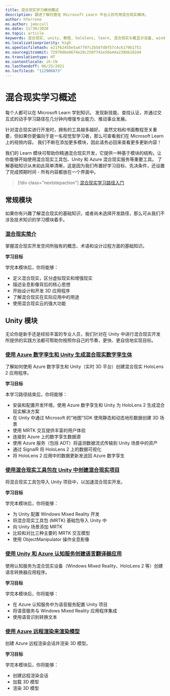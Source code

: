 ```yaml
---
title: 混合现实学习模块概述
description: 跟进了解托管在 Microsoft Learn 平台上的可用混合现实模块。
author: hferrone
ms.author: jemccull
ms.date: 11/30/2020
ms.topic: article
keywords: 混合现实, unity, 教程, hololens, learn, 混合现实头戴显示设备, windows 混合现实头戴显示设备, 虚拟现实头戴显示设备, 什么是虚拟现实, 什么是增强现实, MRTK, 混合现实工具包, 语言翻译, Azure, Azure 认知服务, Microsoft Learn
ms.localizationpriority: high
ms.openlocfilehash: e21f6245be5a47797c2b58fd8f57c4c6179b1751
ms.sourcegitcommit: 72970dbe6674e28c250f741e50a44a238bb162d4
ms.translationtype: HT
ms.contentlocale: zh-CN
ms.lasthandoff: 06/25/2021
ms.locfileid: "112906873"
---
```

# <a name="mixed-reality-learn-overview"></a>混合现实学习概述

每个人都可以在 Microsoft Learn 学到知识。 发现新技能、查找认证，并通过交互式的动手学习路径在几分钟内增强专业能力、推动事业发展。 

针对混合现实进行开发时，拥有的工具越多越好。 虽然文档和书面教程至关重要，但如果你更偏向于是一名视觉型学习者，那么可查看我们在 Microsoft Learn 上的视频内容。 我们不断在添加更多模块，因此请务必回来查看更多更新内容！

我们的 Learn 模块可帮助你精通混合现实开发，它提供一种基于模块的结构，让你能够开始使用混合现实工具包、Unity 和 Azure 混合现实服务等重要工具。 了解基础知识从未如此简单清晰，这是因为我们布置好学习目标、先决条件，还设置了完成预期时间 - 所有内容都放在一个界面中。 

> [!div class="nextstepaction"]
> [混合现实学习路径入门](/learn/browse/?terms=mixed+reality)

## <a name="general-modules"></a>常规模块

如果你有兴趣了解混合现实的基础知识，或者尚未选择开发路径，那么可从我们不涉及技术知识的学习模块着手。

### <a name="introduction-to-mixed-reality"></a>[混合现实简介](/learn/modules/intro-to-mixed-reality/)

掌握混合现实开发空间所独有的概念、术语和设计过程方面的基础知识。

**学习目标**

学完本模块后，你将能够：

* 定义混合现实，区分虚拟现实和增强现实
* 描述全息影像背后的核心思想
* 开始设计和开发 3D 应用程序
* 了解混合现实在实际应用中的用途
* 使用混合现实云的强大功能

## <a name="unity-modules"></a>Unity 模块

无论你是新手还是经验丰富的专业人员，我们针对在 Unity 中进行混合现实开发所提供的实践方法都可帮助你按照你自己的节奏，更快、更自信地实现目标。

### <a name="build-mixed-reality-digital-twins-with-azure-digital-twins-and-unity"></a>[使用 Azure 数字孪生和 Unity 生成混合现实数字孪生体](/learn/paths/build-mixed-reality-azure-digital-twins-unity/)

了解如何使用 Azure 数字孪生和 Unity（实时 3D 平台）创建混合现实 HoloLens 2 应用程序。

**学习目标**

本学习路径结束后，你将能够：

* 安装和配置开发环境，使用 Azure 数字孪生和 Unity 为 HoloLens 2 生成混合现实解决方案
* 在 Unity 中通过 Microsoft 的“地图”SDK 使用静态和动态地形数据创建 3D 场景
* 使用 MRTK 交互提供丰富的用户体验
* 连接到 Azure 上的数字孪生数据源
* 使用 Azure 服务（包括 ADT）将遥测数据流式传输到 Unity 场景中的资产
* 通过 SignalR 将 HoloLens 2 上的数据可视化
* 将 HoloLens 2 应用中的数据更新发送回 Azure 数字孪生

### <a name="set-up-a-mixed-reality-project-in-unity-with-the-mixed-reality-toolkit"></a>[使用混合现实工具包在 Unity 中创建混合现实项目](/learn/modules/mixed-reality-toolkit-project-unity/)

将混合现实工具包导入 Unity 项目中，以加速混合现实开发。

**学习目标**

学完本模块后，你将能够：

* 为 Unity 配置 Windows Mixed Reality 开发
* 将混合现实工具包 (MRTK) 基础包导入 Unity 中
* 向 Unity 场景添加 MRTK
* 比较和对比三种主要的 MRTK 交互模型
* 使用 ObjectManipulator 操作全息影像

### <a name="create-a-language-translator-app-with-unity--azure-cognitive-services"></a>[使用 Unity 和 Azure 认知服务创建语言翻译器应用](/learn/modules/create-language-translator-mixed-reality-application-unity-azure-cognitive-services/)

使用认知服务为混合现实设备（Windows Mixed Reality、HoloLens 2 等）创建语言转换器应用程序。

**学习目标**

学完本模块后，你将能够：

* 在 Azure 认知服务中为语音服务配置 Unity 项目
* 将语音服务与 Windows Mixed Reality 应用程序集成
* 使用语音识别转换文本

### <a name="render-a-model-with-azure-remote-rendering"></a>[使用 Azure 远程渲染来渲染模型](/learn/modules/render-model-azure-remote-rendering-unity/)

创建 Azure 远程渲染会话并渲染 3D 模型。

**学习目标**

学完本模块后，你将能够：

* 创建远程渲染会话
* 加载 3D 模型
* 渲染 3D 模型